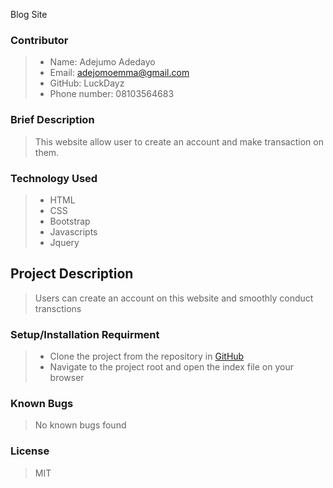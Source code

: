 Blog Site
### Contributor
> * Name: Adejumo Adedayo
> * Email: adejomoemma@gmail.com
> * GitHub: LuckDayz
> * Phone number: 08103564683

### Brief Description
>  This website allow user to create an account and make transaction on them.

### Technology Used
> * HTML
> * CSS
> * Bootstrap
> * Javascripts
> * Jquery

## Project Description
> Users can create an account on this website and smoothly conduct transctions 

### Setup/Installation Requirment
> * Clone the project from the repository in [GitHub](https://www.github.com/MuizJamiu/resort)
> * Navigate to the project root and open the index file on your browser

### Known Bugs 
>  No known bugs found

### License 
>  MIT